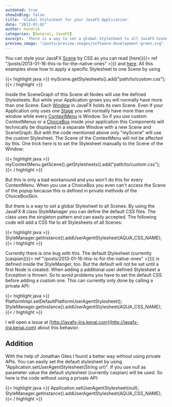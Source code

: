 ```yaml
---
outdated: true
showInBlog: false
title: 'Global Stylesheet for your JavaFX Application'
date: "2013-03-02"
author: hendrik
categories: [General, JavaFX]
excerpt: 'There is a way to set a global Stylesheet to all JavaFX Scenes in your app. By using the JavaFX 8 class StyleManager you can define the default CSS files.'
preview_image: "/posts/preview-images/software-development-green.svg"
---
```

You can style your JavaFX [Scene](http://docs.oracle.com/javafx/2/api/javafx/scene/Scene.html) by CSS as you can read [here]({{< ref "/posts/2013-01-16-this-is-for-the-native-ones" >}}) and [here](http://docs.oracle.com/javafx/2/css_tutorial/jfxpub-css_tutorial.htm). All this examples show how to apply a specific Stylesheet to one Scene by using

{{< highlight java >}}
myScene.getStylesheets().add("path/to/custom.css");
{{< / highlight >}}

Inside the SceneGraph of this Scene all Nodes will use the defined Stylesheets. But while your Application grows you will normally have more than one Scene. Each [Window](http://docs.oracle.com/javafx/2/api/javafx/stage/Window.html) in JavaFX holds its own Scene. Even if your Application only uses one [Stage](http://docs.oracle.com/javafx/2/api/javafx/stage/Stage.html) you will normally have more than one window while every [ContextMenu](http://docs.oracle.com/javafx/2/api/javafx/scene/control/ContextMenu.html) is Window. So if you use custom ContextMenus or a [ChoiceBox](http://docs.oracle.com/javafx/2/api/javafx/scene/control/ChoiceBox.html) inside your application this Components will technically be displayed in a separate Window with a new Scene and SceneGraph. But with the code mentioned above only "myScene" will use the custom Stylesheet. The Scene of the ContextMenu will not be affected by this. One trick here is to set the Stylesheet manually to the Scene of the Window:

{{< highlight java >}}
myContextMenu.getScene().getStylesheets().add("path/to/custom.css");
{{< / highlight >}}

But this is only a bad workaround and you won't do this for every ContextMenu. When you use a ChoiceBox you even can't access the Scene of the popup because this is defined in private methods of the ChoiceBoxSkin.

But there is a way to set a global Stylesheet to all Scenes. By using the JavaFX 8 class StyleManager you can define the default CSS files. The class uses the singleton pattern and can easily accepted. The following code will add a CSS file to all Stylesheets of all Scenes:

{{< highlight java >}}
StyleManager.getInstance().addUserAgentStylesheet(AQUA_CSS_NAME);
{{< / highlight >}}

Currently there is one bug with this. The default Stylesheet (currently [caspian]({{< ref "/posts/2013-01-16-this-is-for-the-native-ones" >}})) is defined inside the StyleManger, too. But the default will not be set until a first Node is created. When adding a additional user defined Stylesheet a Exception is thrown. So to avoid problems you have to set the default CSS before adding a custom one. This can currently only done by calling a private API:

{{< highlight java >}}
PlatformImpl.setDefaultPlatformUserAgentStylesheet();
StyleManager.getInstance().addUserAgentStylesheet(AQUA_CSS_NAME);
{{< / highlight >}}

I will open a issue at [http://javafx-jira.kenai.com](http://javafx-jira.kenai.com) about this behavior.

## Addition

With the help of Jonathan Giles I found a better way without using private APIs. You can easily set the default stylesheet by using "Application.setUserAgentStylesheet(String url)". If you use null as parameter value the default stylesheet (currently caspian) will be used. So here is the code without using a private API:

{{< highlight java >}}
Application.setUserAgentStylesheet(null);
StyleManager.getInstance().addUserAgentStylesheet(AQUA_CSS_NAME);
{{< / highlight >}}
